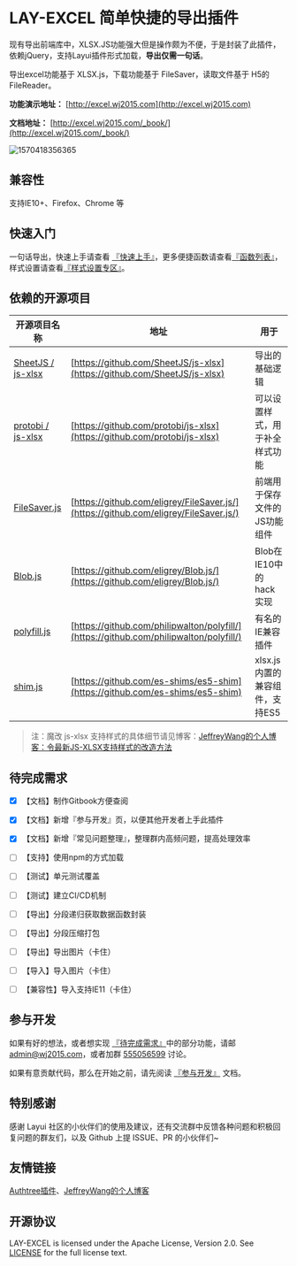 # LAY-EXCEL 简单快捷的导出插件

现有导出前端库中，XLSX.JS功能强大但是操作颇为不便，于是封装了此插件，依赖jQuery，支持Layui插件形式加载，**导出仅需一句话**。

导出excel功能基于 XLSX.js，下载功能基于 FileSaver，读取文件基于 H5的 FileReader。

**功能演示地址：** [http://excel.wj2015.com](http://excel.wj2015.com)

**文档地址：** [http://excel.wj2015.com/_book/](http://excel.wj2015.com/_book/)

![1570418356365](ScreenToGif.gif)

## 兼容性

支持IE10+、Firefox、Chrome 等

## 快速入门

一句话导出，快速上手请查看 [『快速上手』](http://excel.wj2015.com/_book/docs/快速上手.html)，更多便捷函数请查看[『函数列表』](http://excel.wj2015.com/_book/docs/函数列表/)，样式设置请查看[『样式设置专区』](http://excel.wj2015.com/_book/docs/样式设置专区.html)。

## 依赖的开源项目

| 开源项目名称                                             | 地址                                                         | 用于                           |
| -------------------------------------------------------- | ------------------------------------------------------------ | ------------------------------ |
| [SheetJS / js-xlsx](https://github.com/SheetJS/js-xlsx)  | [https://github.com/SheetJS/js-xlsx](https://github.com/SheetJS/js-xlsx) | 导出的基础逻辑                 |
| [protobi / js-xlsx](https://github.com/protobi/js-xlsx)  | [https://github.com/protobi/js-xlsx](https://github.com/protobi/js-xlsx) | 可以设置样式，用于补全样式功能 |
| [FileSaver.js](https://github.com/eligrey/FileSaver.js/) | [https://github.com/eligrey/FileSaver.js/](https://github.com/eligrey/FileSaver.js/) | 前端用于保存文件的JS功能组件   |
| [Blob.js](https://github.com/eligrey/Blob.js/)           | [https://github.com/eligrey/Blob.js/](https://github.com/eligrey/Blob.js/) | Blob在IE10中的hack实现         |
| [polyfill.js](https://github.com/philipwalton/polyfill/) | [https://github.com/philipwalton/polyfill/](https://github.com/philipwalton/polyfill/) | 有名的IE兼容插件               |
| [shim.js](https://github.com/es-shims/es5-shim)          | [https://github.com/es-shims/es5-shim](https://github.com/es-shims/es5-shim) | xlsx.js内置的兼容组件，支持ES5 |

> 注：魔改 js-xlsx 支持样式的具体细节请见博客：[JeffreyWang的个人博客：令最新JS-XLSX支持样式的改造方法](https://blog.wj2015.com/2019/05/01/js-xlsx%E6%94%AF%E6%8C%81%E6%A0%B7%E5%BC%8F/)

## 待完成需求

- [x] 【文档】制作Gitbook方便查阅
- [x] 【文档】新增『参与开发』页，以便其他开发者上手此插件
- [x] 【文档】新增『常见问题整理』，整理群内高频问题，提高处理效率
- [ ] 【支持】使用npm的方式加载
- [ ] 【测试】单元测试覆盖
- [ ] 【测试】建立CI/CD机制
- [ ] 【导出】分段递归获取数据函数封装
- [ ] 【导出】分段压缩打包
- [ ] 【导出】导出图片（卡住）
- [ ] 【导入】导入图片（卡住）
- [ ] 【兼容性】导入支持IE11（卡住）


## 参与开发

如果有好的想法，或者想实现 [『待完成需求』](#待完成需求)中的部分功能，请邮 [admin@wj2015.com](mailto:admin@wj2015.com)，或者加群 [555056599](https://jq.qq.com/?_wv=1027&k=5RcqcwI) 讨论。

如果有意贡献代码，那么在开始之前，请先阅读 [『参与开发』](http://excel.wj2015.com/_book/docs/参与开发.html) 文档。

## 特别感谢

感谢 Layui 社区的小伙伴们的使用及建议，还有交流群中反馈各种问题和积极回复问题的群友们，以及 Github 上提 ISSUE、PR 的小伙伴们~

## 友情链接

[Authtree插件](https://github.com/wangerzi/layui-authtree)、[JeffreyWang的个人博客](https://blog.wj2015.com)

## 开源协议

LAY-EXCEL is licensed under the Apache License, Version 2.0. See [LICENSE](https://github.com/GitbookIO/gitbook/blob/master/LICENSE) for the full license text.

 